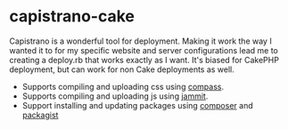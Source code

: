 capistrano-cake
===============

Capistrano is a wonderful tool for deployment. Making it work the way I wanted it to for my specific
website and server configurations lead me to creating a deploy.rb that works exactly as I want. It's
biased for CakePHP deployment, but can work for non Cake deployments as well.

* Supports compiling and uploading css using [compass](http://compass-style.org/).
* Supports compiling and uploading js using [jammit](http://documentcloud.github.io/jammit/).
* Support installing and updating packages using [composer](http://getcomposer.org/) and
  [packagist](https://packagist.org/) 
